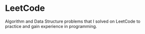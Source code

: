 # LeetCode
Algorithm and Data Structure problems that I solved on LeetCode to practice and gain experience in programming.
